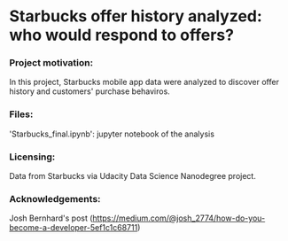 # Starbucks offer history analyzed:  who would respond to offers?

### Project motivation:
In this project, Starbucks mobile app data were analyzed to discover offer history and customers' purchase behaviros.



### Files:
'Starbucks_final.ipynb': jupyter notebook of the analysis

 
  
  
### Licensing:
Data from Starbucks via Udacity Data Science Nanodegree project.
  
  
  
  
### Acknowledgements:
Josh Bernhard's post (https://medium.com/@josh_2774/how-do-you-become-a-developer-5ef1c1c68711)

